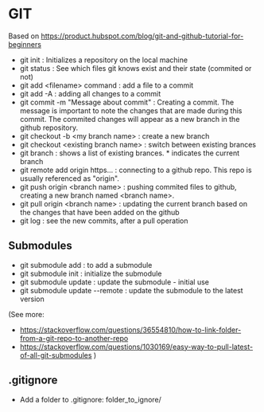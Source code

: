 # GIT 
Based on https://product.hubspot.com/blog/git-and-github-tutorial-for-beginners

- git init : Initializes a repository on the local machine
- git status : See which files git knows exist and their state (commited or not)
- git add \<filename> command : add a file to a commit
- git add -A : adding all changes to a commit
- git commit -m "Message about commit" : Creating a commit. The message is important to note the changes that are made during this commit. The commited changes will appear as a new branch in the github repository. 
- git checkout -b \<my branch name> : create a new branch
- git checkout \<existing branch name> : switch between existing brances
- git branch : shows a list of existing brances. * indicates the current branch
- git remote add origin https... : connecting to a github repo. This repo is usually referenced as "origin".
- git push origin \<branch name> : pushing commited files to github, creating a new branch named \<branch name>.
- git pull origin \<branch name> : updating the current branch based on the changes that have been added on the github
- git log : see the new commits, after a pull operation

 ## Submodules
 - git submodule add <url> :  to add a submodule
 - git submodule init : initialize the submodule 
 - git submodule update : update the submodule - initial use
 - git submodule update --remote : update the submodule to the latest version
 
(See more: 
 - https://stackoverflow.com/questions/36554810/how-to-link-folder-from-a-git-repo-to-another-repo
 - https://stackoverflow.com/questions/1030169/easy-way-to-pull-latest-of-all-git-submodules 
 )
  
 ## .gitignore
 - Add a folder to .gitignore: folder_to_ignore/
  
